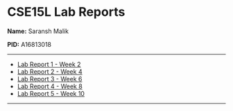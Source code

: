 # CSE15L Lab Reports

**Name:** Saransh Malik

**PID:** A16813018

---

* [Lab Report 1 - Week 2](lab-report-1-week-2.html)
* [Lab Report 2 - Week 4](lab-report-2-week-4.html)
* [Lab Report 3 - Week 6](lab-report-3-week-6.html)
* [Lab Report 4 - Week 8](lab-report-4-week-8.html)
* [Lab Report 5 - Week 10](#)

---